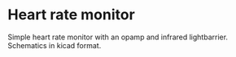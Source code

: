# Heart rate monitor
Simple heart rate monitor with an opamp and infrared lightbarrier. 
Schematics in kicad format.
